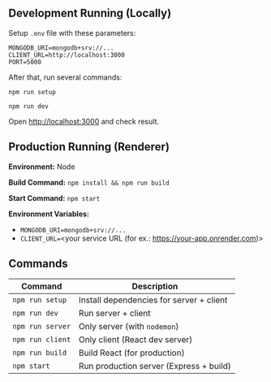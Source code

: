## Development Running (Locally)

Setup `.env` file with these parameters:
```
MONGODB_URI=mongodb+srv://...
CLIENT_URL=http://localhost:3000
PORT=5000
```

After that, run several commands:

`npm run setup`

`npm run dev`

Open [http://localhost:3000](http://localhost:3000) and check result.

###

## Production Running (Renderer)

**Environment:** Node

**Build Command:** `npm install && npm run build`

**Start Command:** `npm start`

**Environment Variables:**
- `MONGODB_URI=mongodb+srv://...`
- `CLIENT_URL=`<your service URL (for ex.: https://your-app.onrender.com)>

## Commands
| Command          | Description                              |
|------------------|------------------------------------------|
| `npm run setup`  | Install dependencies for server + client |
| `npm run dev`    | Run server + client                      |
| `npm run server` | Only server (with `nodemon`)             |
| `npm run client` | Only client (React dev server)           |
| `npm run build`  | Build React (for production)             |
| `npm start`      | Run production server (Express + build)  |
